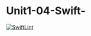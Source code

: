 # Unit1-04-Swift-
[![SwiftLint](https://github.com/ICS4U-Programming-IoanaM/Unit1-04-Swift-DiceGame/workflows/SwiftLint/badge.svg)](https://github.com/ICS4U-Programming-IoanaM/Unit1-04-Swift-DiceGame/actions)
